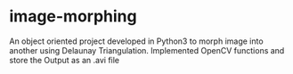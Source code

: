 # image-morphing
An object oriented project developed in Python3 to morph image into another using Delaunay Triangulation. Implemented OpenCV functions and store the Output as an .avi file
